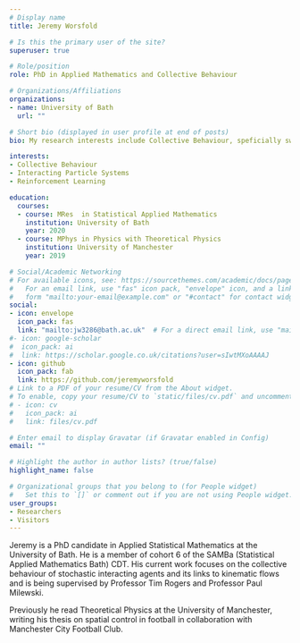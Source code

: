 ```yaml
---
# Display name
title: Jeremy Worsfold

# Is this the primary user of the site?
superuser: true

# Role/position
role: PhD in Applied Mathematics and Collective Behaviour

# Organizations/Affiliations
organizations:
- name: University of Bath
  url: ""

# Short bio (displayed in user profile at end of posts)
bio: My research interests include Collective Behaviour, speficially swarming models and interacting particles Systems. I also have interests in Reinforcement Learning and Scientific Computing.

interests:
- Collective Behaviour
- Interacting Particle Systems
- Reinforcement Learning

education:
  courses:
  - course: MRes  in Statistical Applied Mathematics
    institution: University of Bath
    year: 2020
  - course: MPhys in Physics with Theoretical Physics
    institution: University of Manchester
    year: 2019

# Social/Academic Networking
# For available icons, see: https://sourcethemes.com/academic/docs/page-builder/#icons
#   For an email link, use "fas" icon pack, "envelope" icon, and a link in the
#   form "mailto:your-email@example.com" or "#contact" for contact widget.
social:
- icon: envelope
  icon_pack: fas
  link: "mailto:jw3286@bath.ac.uk"  # For a direct email link, use "mailto:test@example.org".
#- icon: google-scholar
#  icon_pack: ai
#  link: https://scholar.google.co.uk/citations?user=sIwtMXoAAAAJ
- icon: github
  icon_pack: fab
  link: https://github.com/jeremyworsfold
# Link to a PDF of your resume/CV from the About widget.
# To enable, copy your resume/CV to `static/files/cv.pdf` and uncomment the lines below.
# - icon: cv
#   icon_pack: ai
#   link: files/cv.pdf

# Enter email to display Gravatar (if Gravatar enabled in Config)
email: ""

# Highlight the author in author lists? (true/false)
highlight_name: false

# Organizational groups that you belong to (for People widget)
#   Set this to `[]` or comment out if you are not using People widget.
user_groups:
- Researchers
- Visitors
---
```


Jeremy is a PhD candidate in Applied Statistical Mathematics at the University of Bath. He is a member of cohort 6 of the SAMBa (Statistical Applied Mathematics Bath) CDT. His current work focuses on the collective behaviour of stochastic interacting agents and its links to kinematic flows and is being supervised by Professor Tim Rogers and Professor Paul Milewski.

Previously he read Theoretical Physics at the University of Manchester, writing his thesis on spatial control in football in collaboration with Manchester City Football Club.
